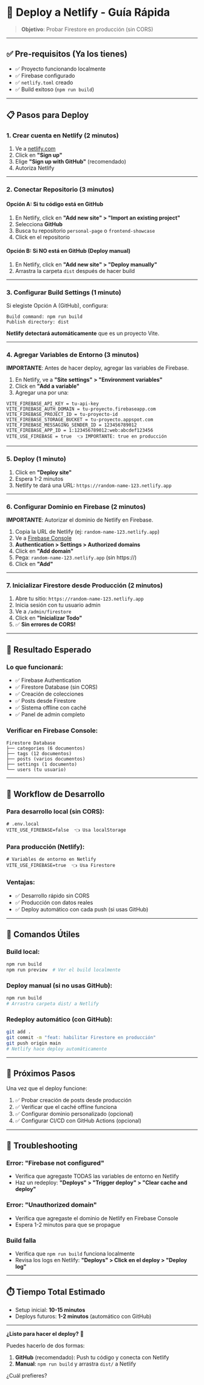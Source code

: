# 🚀 Deploy a Netlify - Guía Rápida

> **Objetivo**: Probar Firestore en producción (sin CORS)

---

## ✅ Pre-requisitos (Ya los tienes)

- ✅ Proyecto funcionando localmente
- ✅ Firebase configurado
- ✅ `netlify.toml` creado
- ✅ Build exitoso (`npm run build`)

---

## 📋 Pasos para Deploy

### **1. Crear cuenta en Netlify** (2 minutos)

1. Ve a [netlify.com](https://www.netlify.com/)
2. Click en **"Sign up"**
3. Elige **"Sign up with GitHub"** (recomendado)
4. Autoriza Netlify

---

### **2. Conectar Repositorio** (3 minutos)

#### **Opción A: Si tu código está en GitHub**
1. En Netlify, click en **"Add new site" > "Import an existing project"**
2. Selecciona **GitHub**
3. Busca tu repositorio `personal-page` o `frontend-showcase`
4. Click en el repositorio

#### **Opción B: Si NO está en GitHub (Deploy manual)**
1. En Netlify, click en **"Add new site" > "Deploy manually"**
2. Arrastra la carpeta `dist` después de hacer build

---

### **3. Configurar Build Settings** (1 minuto)

Si elegiste Opción A (GitHub), configura:

```
Build command: npm run build
Publish directory: dist
```

**Netlify detectará automáticamente** que es un proyecto Vite.

---

### **4. Agregar Variables de Entorno** (3 minutos)

**IMPORTANTE**: Antes de hacer deploy, agregar las variables de Firebase.

1. En Netlify, ve a **"Site settings" > "Environment variables"**
2. Click en **"Add a variable"**
3. Agregar una por una:

```
VITE_FIREBASE_API_KEY = tu-api-key
VITE_FIREBASE_AUTH_DOMAIN = tu-proyecto.firebaseapp.com
VITE_FIREBASE_PROJECT_ID = tu-proyecto-id
VITE_FIREBASE_STORAGE_BUCKET = tu-proyecto.appspot.com
VITE_FIREBASE_MESSAGING_SENDER_ID = 123456789012
VITE_FIREBASE_APP_ID = 1:123456789012:web:abcdef123456
VITE_USE_FIREBASE = true  👈 IMPORTANTE: true en producción
```

---

### **5. Deploy** (1 minuto)

1. Click en **"Deploy site"**
2. Espera 1-2 minutos
3. Netlify te dará una URL: `https://random-name-123.netlify.app`

---

### **6. Configurar Dominio en Firebase** (2 minutos)

**IMPORTANTE**: Autorizar el dominio de Netlify en Firebase.

1. Copia la URL de Netlify (ej: `random-name-123.netlify.app`)
2. Ve a [Firebase Console](https://console.firebase.google.com/)
3. **Authentication > Settings > Authorized domains**
4. Click en **"Add domain"**
5. Pega: `random-name-123.netlify.app` (sin https://)
6. Click en **"Add"**

---

### **7. Inicializar Firestore desde Producción** (2 minutos)

1. Abre tu sitio: `https://random-name-123.netlify.app`
2. Inicia sesión con tu usuario admin
3. Ve a `/admin/firestore`
4. Click en **"Inicializar Todo"**
5. ✅ **Sin errores de CORS!**

---

## 🎉 Resultado Esperado

### **Lo que funcionará**:
- ✅ Firebase Authentication
- ✅ Firestore Database (sin CORS)
- ✅ Creación de colecciones
- ✅ Posts desde Firestore
- ✅ Sistema offline con caché
- ✅ Panel de admin completo

### **Verificar en Firebase Console**:
```
Firestore Database
├── categories (6 documentos)
├── tags (12 documentos)
├── posts (varios documentos)
├── settings (1 documento)
└── users (tu usuario)
```

---

## 🔄 Workflow de Desarrollo

### **Para desarrollo local (sin CORS)**:
```env
# .env.local
VITE_USE_FIREBASE=false  👈 Usa localStorage
```

### **Para producción (Netlify)**:
```env
# Variables de entorno en Netlify
VITE_USE_FIREBASE=true  👈 Usa Firestore
```

### **Ventajas**:
- ✅ Desarrollo rápido sin CORS
- ✅ Producción con datos reales
- ✅ Deploy automático con cada push (si usas GitHub)

---

## 📝 Comandos Útiles

### **Build local**:
```bash
npm run build
npm run preview  # Ver el build localmente
```

### **Deploy manual** (si no usas GitHub):
```bash
npm run build
# Arrastra carpeta dist/ a Netlify
```

### **Redeploy automático** (con GitHub):
```bash
git add .
git commit -m "feat: habilitar Firestore en producción"
git push origin main
# Netlify hace deploy automáticamente
```

---

## 🎯 Próximos Pasos

Una vez que el deploy funcione:

1. ✅ Probar creación de posts desde producción
2. ✅ Verificar que el caché offline funciona
3. ✅ Configurar dominio personalizado (opcional)
4. ✅ Configurar CI/CD con GitHub Actions (opcional)

---

## 🐛 Troubleshooting

### **Error: "Firebase not configured"**
- Verifica que agregaste TODAS las variables de entorno en Netlify
- Haz un redeploy: **"Deploys" > "Trigger deploy" > "Clear cache and deploy"**

### **Error: "Unauthorized domain"**
- Verifica que agregaste el dominio de Netlify en Firebase Console
- Espera 1-2 minutos para que se propague

### **Build falla**
- Verifica que `npm run build` funciona localmente
- Revisa los logs en Netlify: **"Deploys" > Click en el deploy > "Deploy log"**

---

## ⏱️ Tiempo Total Estimado

- Setup inicial: **10-15 minutos**
- Deploys futuros: **1-2 minutos** (automático con GitHub)

---

**¿Listo para hacer el deploy?** 🚀

Puedes hacerlo de dos formas:
1. **GitHub** (recomendado): Push tu código y conecta con Netlify
2. **Manual**: `npm run build` y arrastra `dist/` a Netlify

¿Cuál prefieres?
